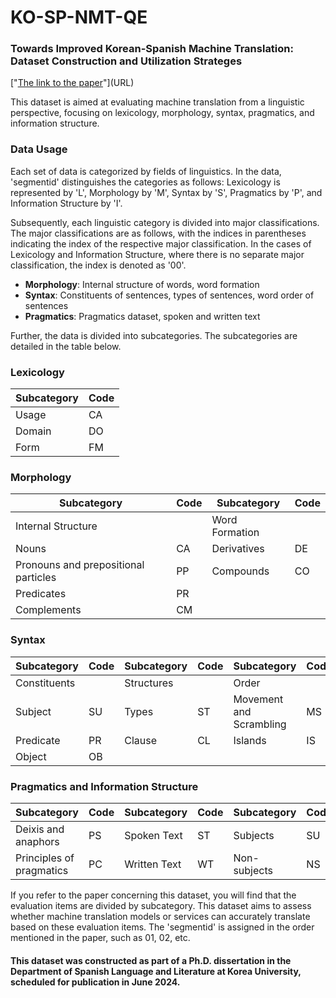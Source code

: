 # KO-SP-NMT-QE
### Towards Improved Korean-Spanish Machine Translation: Dataset Construction and Utilization Strateges

["[The link to the paper](http://www.dcollection.net/handler/korea/000000288099)"](URL)

This dataset is aimed at evaluating machine translation from a linguistic perspective, focusing on lexicology, morphology, syntax, pragmatics, and information structure.

### Data Usage

Each set of data is categorized by fields of linguistics. In the data, 'segmentid' distinguishes the categories as follows: Lexicology is represented by 'L', Morphology by 'M', Syntax by 'S', Pragmatics by 'P', and Information Structure by 'I'.

Subsequently, each linguistic category is divided into major classifications. The major classifications are as follows, with the indices in parentheses indicating the index of the respective major classification. In the cases of Lexicology and Information Structure, where there is no separate major classification, the index is denoted as '00'.

- **Morphology**: Internal structure of words, word formation
- **Syntax**: Constituents of sentences, types of sentences, word order of sentences
- **Pragmatics**: Pragmatics dataset, spoken and written text

Further, the data is divided into subcategories. The subcategories are detailed in the table below.

### Lexicology

| Subcategory | Code | 
|-------------|------|
| Usage       | CA   | 
| Domain      | DO   | 
| Form        | FM   | 

### Morphology

| Subcategory                        | Code | Subcategory | Code |
|------------------------------------|------|-------------|------|
| Internal Structure                 |      | Word Formation |      |
| Nouns                              | CA   | Derivatives | DE   |
| Pronouns and prepositional particles | PP  | Compounds   | CO   |
| Predicates                         | PR   |             |      |
| Complements                        | CM   |             |      |

### Syntax

| Subcategory | Code | Subcategory | Code | Subcategory | Code |
|-------------|------|-------------|------|-------------|------|
| Constituents|      | Structures  |      | Order       |      |
| Subject     | SU   | Types       | ST   | Movement and Scrambling  | MS   |
| Predicate   | PR   | Clause      | CL   | Islands     | IS   |
| Object      | OB   |             |      |             |      |

### Pragmatics and Information Structure

| Subcategory | Code | Subcategory | Code | Subcategory | Code |
|-------------|------|-------------|------|-------------|------|
| Deixis and anaphors | PS   | Spoken Text    | ST   | Subjects     | SU   |
| Principles of pragmatics | PC   | Written Text   | WT   | Non-subjects | NS   |

If you refer to the paper concerning this dataset, you will find that the evaluation items are divided by subcategory. This dataset aims to assess whether machine translation models or services can accurately translate based on these evaluation items. The 'segmentid' is assigned in the order mentioned in the paper, such as 01, 02, etc.


#### This dataset was constructed as part of a Ph.D. dissertation in the Department of Spanish Language and Literature at Korea University, scheduled for publication in June 2024.
